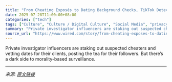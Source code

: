 ```yaml
---
title: "From Cheating Exposés to Dating Background Checks, TikTok Detectives Are Thriving"
date: 2025-07-28T11:00:00+08:00
categories: ["tech"]
tags: ["Culture", "Culture / Digital Culture", "Social Media", "privacy", "Crime", "surveillance", "TikTok", "High Stakes"]
summary: "Private investigator influencers are staking out suspected cheaters and vetting dates for their clients, posting the tea for their followers. But there’s a dark side to morality-based surveillance."
source_url: "https://www.wired.com/story/from-cheating-exposes-to-dating-background-checks-tiktok-detectives-are-thriving/"
---
```


Private investigator influencers are staking out suspected cheaters and vetting dates for their clients, posting the tea for their followers. But there’s a dark side to morality-based surveillance.

---

*来源: [原文链接](https://www.wired.com/story/from-cheating-exposes-to-dating-background-checks-tiktok-detectives-are-thriving/)*
